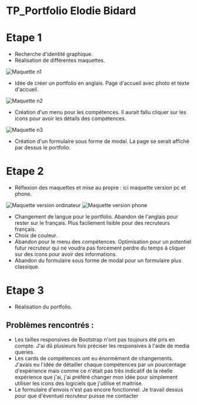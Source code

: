 # TP_Portfolio Elodie Bidard

# Etape 1 
- Recherche d'identité graphique. 
- Réalisation de différentes maquettes. 

![Maquette n1](maquette1.jpg)

- Idée de créer un portfolio en anglais. Page d'accueil avec photo et texte d'accueil. 

![Maquette n2](maquette2.jpg) 

- Création d'un menu pour les compétences. Il aurait fallu cliquer sur les icons pour avoir les détails des compétences. 

![Maquette n3](maquette3.jpg)

- Création d'un formulaire sous forme de modal. La page se serait affiché par dessus le portfolio. 

# Etape 2 
- Réflexion des maquettes et mise au propre : ici maquette version pc et phone. 

![Maquette version ordinateur](maquette_ordi.png) ![Maquette version phone](maquette_phone.png)

- Changement de langue pour le portfolio. Abandon de l'anglais pour rester sur le français. Plus facilement lisible pour des recruteurs français. 
- Choix de couleur. 
- Abandon pour le menu des compétences. Optimisation pour un potentiel futur recruteur qui ne voudra pas forcement perdre du temps à cliquer sur des icons pour avoir des informations. 
- Abandon du formulaire sous forme de modal pour un formulaire plus classique. 

# Etape 3 
- Réalisation du portfolio. 

## Problèmes rencontrés : 
- Les tailles responsives de Bootstrap n'ont pas toujours été pris en compte. J'ai dû plusieurs fois préciser les responsives à l'aide de media queries.
- Les cards de compétences ont eu énormément de changements. J'avais eu l'idée de détailler chaque compétences par un pourcentage d'expérience mais comme ce n'était pas très indicatif de la réelle expérience que j'ai, j'ai préféré changer mon idée pour simplement utiliser les icons des logiciels que j'utilise et maitrise.  
- Le formulaire d'envois n'est pas encore fonctionnel. Je travail dessus pour que d'éventuel recruteur puisse me contacter

